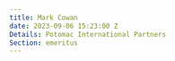 ```yaml
---
title: Mark Cowan
date: 2023-09-06 15:23:00 Z
Details: Potomac International Partners
Section: emeritus
---
```


